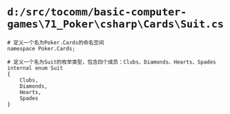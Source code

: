# `d:/src/tocomm/basic-computer-games\71_Poker\csharp\Cards\Suit.cs`

```
# 定义一个名为Poker.Cards的命名空间
namespace Poker.Cards;

# 定义一个名为Suit的枚举类型，包含四个成员：Clubs、Diamonds、Hearts、Spades
internal enum Suit
{
    Clubs,
    Diamonds,
    Hearts,
    Spades
}
```